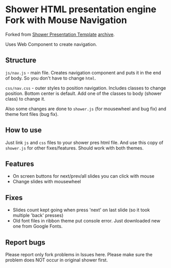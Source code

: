 # Shower HTML presentation engine Fork with Mouse Navigation 

Forked from [Shower Presentation Template](https://github.com/shower/shower) [archive](http://shwr.me/shower.zip).

Uses Web Component to create navigation.
## Structure
`js/nav.js` - main file. Creates navigation component and puts it in the end of body. So you don't have to change `html`.

`css/nav.css` - outer styles to position navigation. Includes classes to change position. Bottom center is default. Add one of the classes to body (shower class) to change it.

Also some changes are done to `shower.js` (for mousewheel and bug fix) and theme font files (bug fix).

## How to use
Just link `js` and `css` files to your shower pres html file. And use this copy of `shower.js` for other fixes/features. Should work with both themes.

## Features
* On screen buttons for next/prev/all slides you can click with mouse
* Change slides with mousewheel

## Fixes
* Slides count kept going when press 'next' on last slide (so it took multiple 'back' presses)
* Old font files in ribbon theme put console error. Just downloaded new one from Google Fonts.

## Report bugs
Please report only fork problems in Issues here. Please make sure the problem does NOT occur in original shower first.